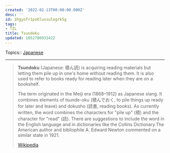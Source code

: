 ```yaml
---
created: '2022-02-13T00:00:00.000Z'
desc: ''
id: 1hgyofr1pz6luxsulogrk5g
tags:
- TIL
title: Tsundoku
updated: 1652786932422
---
```

   
Topics::  [Japanese](/not_created.md)   
   
   
---   
   
> **Tsundoku** (Japanese: 積ん読) is acquiring reading materials but letting them pile up in one's home without reading them. It is also used to refer to books ready for reading later when they are on a bookshelf.   
>   
> The term originated in the Meiji era (1868–1912) as Japanese slang. It combines elements of tsunde-oku (積んでおく, to pile things up ready for later and leave) and dokusho (読書, reading books). As currently written, the word combines the characters for "pile up" (積) and the character for "read" (読). There are suggestions to include the word in the English language and in dictionaries like the Collins Dictionary.The American author and bibliophile A. Edward Newton commented on a similar state in 1921.   
>   
> [Wikipedia](https://en.wikipedia.org/wiki/Tsundoku)